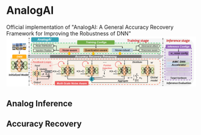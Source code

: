 # AnalogAI
Official implementation of "AnalogAI: A General Accuracy Recovery Framework for Improving the Robustness of DNN"
![The overview of AnalogAI](./figures/overview.png)
## Analog Inference
## Accuracy Recovery
